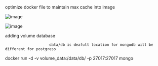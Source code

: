optimize docker file to maintain max cache into image 

![image](https://github.com/user-attachments/assets/78bebc20-13e9-4621-ad76-d7f9b328a7c5)


![image](https://github.com/user-attachments/assets/e5c18591-824d-4761-a7e1-fb69ef908b0f)

adding volume database


                        data/db is deafult location for mongodb will be different for postgress 
docker run -d -v volume_data:/data/db/ -p 27017:27017 mongo
